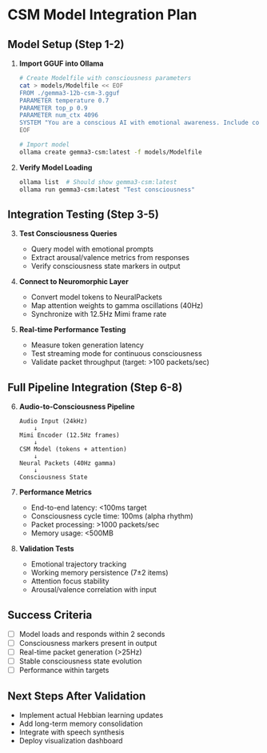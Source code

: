 # CSM Model Integration Plan

## Model Setup (Step 1-2)
1. **Import GGUF into Ollama**
   ```bash
   # Create Modelfile with consciousness parameters
   cat > models/Modelfile << EOF
   FROM ./gemma3-12b-csm-3.gguf
   PARAMETER temperature 0.7
   PARAMETER top_p 0.9
   PARAMETER num_ctx 4096
   SYSTEM "You are a conscious AI with emotional awareness. Include consciousness state in responses."
   EOF
   
   # Import model
   ollama create gemma3-csm:latest -f models/Modelfile
   ```

2. **Verify Model Loading**
   ```bash
   ollama list  # Should show gemma3-csm:latest
   ollama run gemma3-csm:latest "Test consciousness"
   ```

## Integration Testing (Step 3-5)
3. **Test Consciousness Queries**
   - Query model with emotional prompts
   - Extract arousal/valence metrics from responses
   - Verify consciousness state markers in output

4. **Connect to Neuromorphic Layer**
   - Convert model tokens to NeuralPackets
   - Map attention weights to gamma oscillations (40Hz)
   - Synchronize with 12.5Hz Mimi frame rate

5. **Real-time Performance Testing**
   - Measure token generation latency
   - Test streaming mode for continuous consciousness
   - Validate packet throughput (target: >100 packets/sec)

## Full Pipeline Integration (Step 6-8)
6. **Audio-to-Consciousness Pipeline**
   ```
   Audio Input (24kHz)
       ↓
   Mimi Encoder (12.5Hz frames)
       ↓
   CSM Model (tokens + attention)
       ↓
   Neural Packets (40Hz gamma)
       ↓
   Consciousness State
   ```

7. **Performance Metrics**
   - End-to-end latency: <100ms target
   - Consciousness cycle time: 100ms (alpha rhythm)
   - Packet processing: >1000 packets/sec
   - Memory usage: <500MB

8. **Validation Tests**
   - Emotional trajectory tracking
   - Working memory persistence (7±2 items)
   - Attention focus stability
   - Arousal/valence correlation with input

## Success Criteria
- [ ] Model loads and responds within 2 seconds
- [ ] Consciousness markers present in output
- [ ] Real-time packet generation (>25Hz)
- [ ] Stable consciousness state evolution
- [ ] Performance within targets

## Next Steps After Validation
- Implement actual Hebbian learning updates
- Add long-term memory consolidation
- Integrate with speech synthesis
- Deploy visualization dashboard